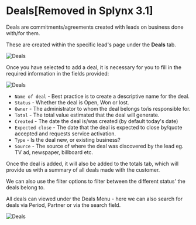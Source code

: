 Deals[Removed in Splynx 3.1]
====
Deals are commitments/agreements created with leads on business done with/for them.

These are created within the specific lead's page under the **Deals** tab.

![Deals](deals1.jpg)

Once you have selected to add a deal, it is necessary for you to fill in the required information in the fields provided:

![Deals](deals2.jpg)

* `Name of deal` - Best practice is to create a descriptive name for the deal.
* `Status` - Whether the deal is Open, Won or lost.
* `Owner` - The administrator to whom the deal belongs to/is responsible for.
* `Total` - The total value estimated that the deal will generate.
* `Created` - The date the deal is/was created (by default today's date)
* `Expected close` - The date that the deal is expected to close by/quote accepted and requests service activation.
* `Type` - Is the deal new, or existing business?
* `Source` - The source of where the deal was discovered by the lead eg. TV ad, newspaper, billboard etc.

Once the deal is added, it will also be added to the totals tab, which will provide us with a summary of all deals made with the customer.

We can also use the filter options to filter between the different status' the deals belong to.

All deals can viewed under the Deals Menu - here we can also search for deals via Period, Partner or via the search field.

![Deals](deals3.jpg)

